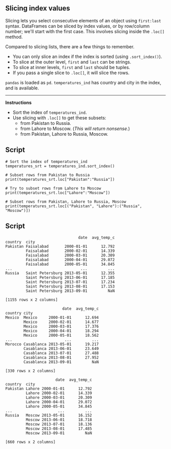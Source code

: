 ## Slicing index values

Slicing lets you select consecutive elements of an object using `first:last` syntax. DataFrames can be sliced by index values, or by row/column number; we'll start with the first case. This involves slicing inside the `.loc[]` method.

Compared to slicing lists, there are a few things to remember.

* You can only slice an index if the index is sorted (using `.sort_index()`).
* To slice at the outer level, `first` and `last` can be strings.
* To slice at inner levels, `first` and `last` should be tuples.
* If you pass a single slice to `.loc[]`, it will slice the rows.

`pandas` is loaded as `pd`. `temperatures_ind` has country and city in the index, and is available.

<hr>

**Instructions**
* Sort the index of `temperatures_ind`.
* Use slicing with `.loc[]` to get these subsets:
    * from Pakistan to Russia.
    * from Lahore to Moscow. (*This will return nonsense.*)
    * from Pakistan, Lahore to Russia, Moscow.

## Script
```
# Sort the index of temperatures_ind
temperatures_srt = temperatures_ind.sort_index()

# Subset rows from Pakistan to Russia
print(temperatures_srt.loc["Pakistan":"Russia"])

# Try to subset rows from Lahore to Moscow
print(temperatures_srt.loc["Lahore":"Moscow"])

# Subset rows from Pakistan, Lahore to Russia, Moscow
print(temperatures_srt.loc[("Pakistan", "Lahore"):("Russia", "Moscow")])
```

## Script
```
                                date  avg_temp_c
country  city
Pakistan Faisalabad       2000-01-01      12.792
         Faisalabad       2000-02-01      14.339
         Faisalabad       2000-03-01      20.309
         Faisalabad       2000-04-01      29.072
         Faisalabad       2000-05-01      34.845
...                              ...         ...
Russia   Saint Petersburg 2013-05-01      12.355
         Saint Petersburg 2013-06-01      17.185
         Saint Petersburg 2013-07-01      17.234
         Saint Petersburg 2013-08-01      17.153
         Saint Petersburg 2013-09-01         NaN

[1155 rows x 2 columns]

                         date  avg_temp_c
country city
Mexico  Mexico     2000-01-01      12.694
        Mexico     2000-02-01      14.677
        Mexico     2000-03-01      17.376
        Mexico     2000-04-01      18.294
        Mexico     2000-05-01      18.562
...                       ...         ...
Morocco Casablanca 2013-05-01      19.217
        Casablanca 2013-06-01      23.649
        Casablanca 2013-07-01      27.488
        Casablanca 2013-08-01      27.952
        Casablanca 2013-09-01         NaN

[330 rows x 2 columns]

                      date  avg_temp_c
country  city
Pakistan Lahore 2000-01-01      12.792
         Lahore 2000-02-01      14.339
         Lahore 2000-03-01      20.309
         Lahore 2000-04-01      29.072
         Lahore 2000-05-01      34.845
...                    ...         ...
Russia   Moscow 2013-05-01      16.152
         Moscow 2013-06-01      18.718
         Moscow 2013-07-01      18.136
         Moscow 2013-08-01      17.485
         Moscow 2013-09-01         NaN

[660 rows x 2 columns]
```